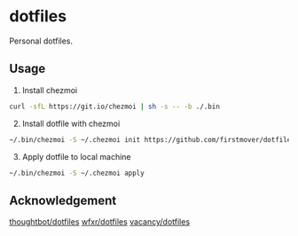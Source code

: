 # dotfiles

Personal dotfiles. 

## Usage

1. Install chezmoi
```bash
curl -sfL https://git.io/chezmoi | sh -s -- -b ./.bin
```

2. Install dotfile with chezmoi 
```bash
~/.bin/chezmoi -S ~/.chezmoi init https://github.com/firstmover/dotfiles_chezmoi.git
```

3. Apply dotfile to local machine 
```bash
~/.bin/chezmoi -S ~/.chezmoi apply
```

## Acknowledgement

[thoughtbot/dotfiles](https://github.com/thoughtbot/dotfiles)
[wfxr/dotfiles](https://github.com/wfxr/dotfiles)
[vacancy/dotfiles](https://github.com/vacancy/dotfiles)
